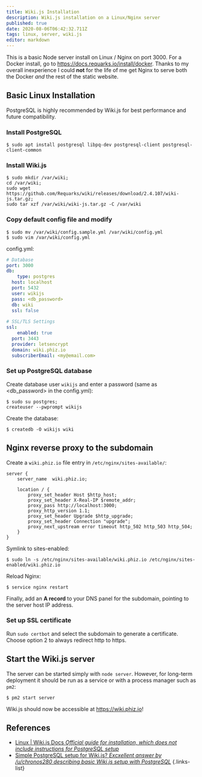 ```yaml
---
title: Wiki.js Installation
description: Wiki.js installation on a Linux/Nginx server
published: true
date: 2020-08-06T06:42:32.711Z
tags: linux, server, wiki.js
editor: markdown
---
```


This is a basic Node server install on Linux / Nginx on port 3000. For a Docker install, go to https://docs.requarks.io/install/docker. Thanks to my overall inexperience I could **not** for the life of me get Nginx to serve both the Docker *and* the rest of the static website.

## Basic Linux Installation

PostgreSQL is highly recommended by Wiki.js for best performance and future compatibility.
### Install PostgreSQL
```shell-session
$ sudo apt install postgresql libpq-dev postgresql-client postgresql-client-common
```

### Install Wiki.js
```shell-session
$ sudo mkdir /var/wiki;
cd /var/wiki;
sudo wget https://github.com/Requarks/wiki/releases/download/2.4.107/wiki-js.tar.gz;   
sudo tar xzf /var/wiki/wiki-js.tar.gz -C /var/wiki
```

### Copy default config file and modify
```shell-session
$ sudo mv /var/wiki/config.sample.yml /var/wiki/config.yml
$ sudo vim /var/wiki/config.yml
```

config.yml:
```yaml
# Database
port: 3000
db:
	type: postgres
  host: localhost
  port: 5432
  user: wikijs
  pass: <db_password>
  db: wiki
  ssl: false
 
# SSL/TLS Settings
ssl:
	enabled: true
  port: 3443
  provider: letsencrypt
  domain: wiki.phiz.io
  subscriberEmail: <my@email.com>
```

### Set up PostgreSQL database

Create database user `wikijs` and enter a password (same as <db_password> in the config.yml):
```shell-session
$ sudo su postgres;
createuser --pwprompt wikijs
```

Create the database:
```shell-session
$ createdb -O wikijs wiki
```

## Nginx reverse proxy to the subdomain

Create a `wiki.phiz.io` file entry in `/etc/nginx/sites-available/`:
```nginx
server {
    server_name  wiki.phiz.io;

    location / {
        proxy_set_header Host $http_host;
        proxy_set_header X-Real-IP $remote_addr;
        proxy_pass http://localhost:3000;
        proxy_http_version 1.1;
        proxy_set_header Upgrade $http_upgrade;
        proxy_set_header Connection "upgrade";
        proxy_next_upstream error timeout http_502 http_503 http_504;
    }
}
```

Symlink to sites-enabled:
```shell-session
$ sudo ln -s /etc/nginx/sites-available/wiki.phiz.io /etc/nginx/sites-enabled/wiki.phiz.io
```

Reload Nginx:
```shell-session
$ service nginx restart
```

Finally, add an **A record** to your DNS panel for the subdomain, pointing to the server host IP address.
<br />

### Set up SSL certificate
Run `sudo certbot` and select the subdomain to generate a certificate. Choose option 2 to always redirect http to https.
<br />

## Start the Wiki.js server

The server can be started simply with `node server`. However, for long-term deployment it should be run as a service or with a process manager such as `pm2`:
```shell-session
$ pm2 start server
```

Wiki.js should now be accessible at https://wiki.phiz.io!
<br />

## References
- [Linux | Wiki.js Docs *Official guide for installation, which does not include instructions for PostgreSQL setup*](https://docs.requarks.io/install/linux)
- [Simple PostgreSQL setup for Wiki.js? *Excxellent answer by /u/chronos280 describing basic Wiki.js setup with PostgreSQL*](https://www.reddit.com/r/selfhosted/comments/hhmec4/simple_postgresql_setup_for_wikijs/fwdqi8t/)
{.links-list}